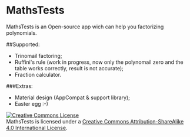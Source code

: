 # MathsTests
MathsTests is an Open-source app wich can help you factorizing polynomials.

##Supported:
- Trinomail factoring;
- Ruffini's rule (work in progress, now only the polynomail zero and the table works correctly, result is not accurate);
- Fraction calculator.

###Extras:
- Material design (AppCompat & support library);
- Easter egg :-)



<a rel="license" href="http://creativecommons.org/licenses/by-sa/4.0/"><img alt="Creative Commons License" style="border-width:0" src="https://i.creativecommons.org/l/by-sa/4.0/88x31.png" /></a><br />MathsTests is licensed under a <a rel="license" href="http://creativecommons.org/licenses/by-sa/4.0/">Creative Commons Attribution-ShareAlike 4.0 International License</a>.
